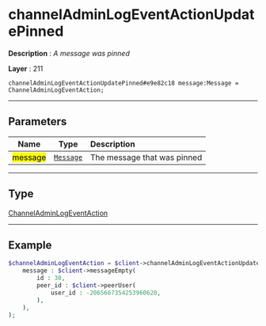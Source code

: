 # channelAdminLogEventActionUpdatePinned

**Description** : *A message was pinned*

**Layer** : 211

```tl
channelAdminLogEventActionUpdatePinned#e9e82c18 message:Message = ChannelAdminLogEventAction;
```

---

## Parameters

| Name | Type | Description |
| :---: | :---: | :--- |
| <mark>message</mark> | [`Message`](type/Message) | The message that was pinned |

---

## Type

[ChannelAdminLogEventAction](type/ChannelAdminLogEventAction)

---

## Example

```php
$channelAdminLogEventAction = $client->channelAdminLogEventActionUpdatePinned(
	message : $client->messageEmpty(
		id : 30,
		peer_id : $client->peerUser(
			user_id : -2065667354253960620,
		),
	),
);
```